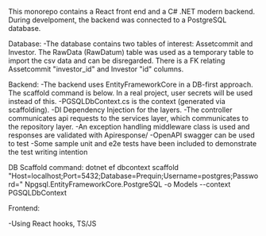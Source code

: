 
This monorepo contains a React front end and a C# .NET modern backend. During develpoment, the backend was connected to a PostgreSQL database.

Database: 
-The database contains two tables of interest: Assetcommit and Investor. The RawData (RawDatum) table was used as a temporary table to import the csv 
data and can be disregarded. There is a FK relating Assetcommit "investor_id" and Investor "id" columns.

Backend:
-The backend uses EntityFrameworkCore in a DB-first approach. The scaffold command is below. In a real project, user secrets will be used instead of this.
-PGSQLDbContext.cs is the context (generated via scaffolding).
-DI Dependency Injection for the layers.
-The controller communicates api requests to the services layer, which communicates to the repository layer.
-An exception handling middleware class is used and responses are validated with Apiresponse/
-OpenAPI swagger can be used to test
-Some sample unit and e2e tests have been included to demonstrate the test writing intention

DB Scaffold command:
dotnet ef dbcontext scaffold "Host=localhost;Port=5432;Database=Prequin;Username=postgres;Password=" Npgsql.EntityFrameworkCore.PostgreSQL -o Models --context PGSQLDbContext


Frontend:

-Using React hooks, TS/JS

